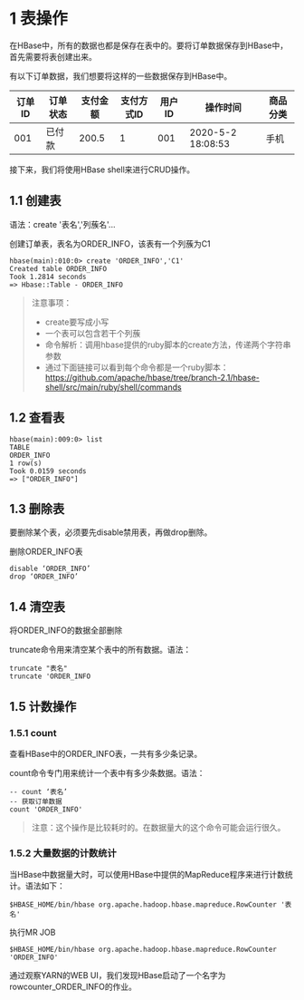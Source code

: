 # 1 表操作
在HBase中，所有的数据也都是保存在表中的。要将订单数据保存到HBase中，首先需要将表创建出来。

有以下订单数据，我们想要将这样的一些数据保存到HBase中。

| 订单ID    | 订单状态    | 支付金额    | 支付方式ID  | 用户ID    | 操作时间    | 商品分类
| --- | --- | --- | --- | --- | --- | --- 
| 001 | 已付款 | 200.5   | 1   | 001 | 2020-5-2 18:08:53   | 手机

接下来，我们将使用HBase shell来进行CRUD操作。

## 1.1 创建表
语法：create '表名','列蔟名'...

创建订单表，表名为ORDER_INFO，该表有一个列蔟为C1
``` 
hbase(main):010:0> create 'ORDER_INFO','C1'
Created table ORDER_INFO
Took 1.2814 seconds                                                                                                 
=> Hbase::Table - ORDER_INFO
```
> 注意事项：
> - create要写成小写
> - 一个表可以包含若干个列蔟
> - 命令解析：调用hbase提供的ruby脚本的create方法，传递两个字符串参数
> - 通过下面链接可以看到每个命令都是一个ruby脚本：https://github.com/apache/hbase/tree/branch-2.1/hbase-shell/src/main/ruby/shell/commands

## 1.2 查看表
``` 
hbase(main):009:0> list
TABLE                                                                                                               
ORDER_INFO                                                                                                          
1 row(s)
Took 0.0159 seconds                                                                                                 
=> ["ORDER_INFO"]
```

## 1.3 删除表
要删除某个表，必须要先disable禁用表，再做drop删除。

删除ORDER_INFO表
``` 
disable ‘ORDER_INFO’
drop ‘ORDER_INFO’
```

## 1.4 清空表
将ORDER_INFO的数据全部删除

truncate命令用来清空某个表中的所有数据。语法：
``` 
truncate "表名"
truncate 'ORDER_INFO
```

## 1.5 计数操作

### 1.5.1 count

查看HBase中的ORDER_INFO表，一共有多少条记录。

count命令专门用来统计一个表中有多少条数据。语法：
``` 
-- count ‘表名’
-- 获取订单数据
count 'ORDER_INFO'
```
> 注意：这个操作是比较耗时的。在数据量大的这个命令可能会运行很久。

### 1.5.2 大量数据的计数统计
当HBase中数据量大时，可以使用HBase中提供的MapReduce程序来进行计数统计。语法如下：
``` 
$HBASE_HOME/bin/hbase org.apache.hadoop.hbase.mapreduce.RowCounter '表名'
```

执行MR JOB
``` 
$HBASE_HOME/bin/hbase org.apache.hadoop.hbase.mapreduce.RowCounter 'ORDER_INFO'
```
通过观察YARN的WEB UI，我们发现HBase启动了一个名字为rowcounter_ORDER_INFO的作业。